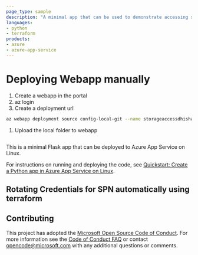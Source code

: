 ```yaml
---
page_type: sample
description: "A minimal app that can be used to demonstrate accessing storage blobs using webapp"
languages:
- python
- terraform
products:
- azure
- azure-app-service
---
```


# Deploying Webapp manually

1. Create a webapp in the portal
1. az login
1. Create a deployment url
```bash
az webapp deployment source config-local-git --name storageaccessdhishan --resource-group webapp-storage-ui-rg
```
1. Upload the local folder to webapp
```bash

```
This is a minimal Flask app that can be deployed to Azure App Service on Linux.

For instructions on running and deploying the code, see [Quickstart: Create a Python app in Azure App Service on Linux](https://docs.microsoft.com/azure/app-service/quickstart-python).

## Rotating Credentials for SPN automatically using terraform

## Contributing

This project has adopted the [Microsoft Open Source Code of Conduct](https://opensource.microsoft.com/codeofconduct/). For more information see the [Code of Conduct FAQ](https://opensource.microsoft.com/codeofconduct/faq/) or contact [opencode@microsoft.com](mailto:opencode@microsoft.com) with any additional questions or comments.
